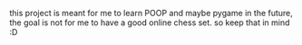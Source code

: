 this project is meant for me to learn POOP and maybe pygame in the future, the goal is not for me to have a good online chess set. so keep that in mind :D

